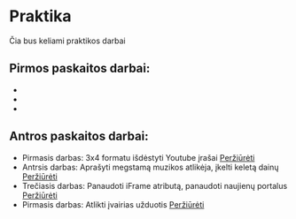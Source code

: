 # Praktika
Čia bus keliami praktikos darbai

## Pirmos paskaitos darbai:

-
-
-

##  Antros paskaitos darbai:

-   Pirmasis darbas: 3x4 formatu išdėstyti Youtube įrašai [Peržiūrėti](./Paskaita%202/CSSGridGallery)
-   Antrsis darbas: Aprašyti megstamą muzikos atlikėja, įkelti keletą dainų  [Peržiūrėti](./Paskaita%202/Atlikejas)
-   Trečiasis darbas: Panaudoti iFrame atributą, panaudoti naujienų portalus [Peržiūrėti](./Paskaita%202/InfoPortalai)
-   Pirmasis darbas: Atlikti įvairias užduotis [Peržiūrėti](./Paskaita%202/Praktikuojames)
 
